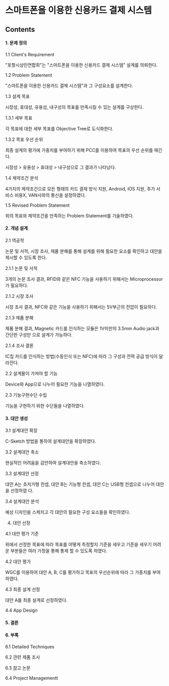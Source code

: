 # 스마트폰을 이용한 신용카드 결제 시스템

## Contents

#### 1. 문제 정의

  1.1 Client's Requirement

   "포항시상인연합회"는 "스마트폰을 이용한 신용카드 결제 시스템" 설계를 의뢰한다.

  1.2 Problem Statement

   "스마트폰을 이용한 신용카드 결제 시스템"과 그 구성요소를 설계한다.

  1.3 설계 목표

   시장성, 휴대성, 유용성, 내구성의 목표를 만족시킬 수 있는 설계를 구상한다.

  1.3.1 세부 목표

   각 목표에 대한 세부 목표를 Objective Tree로 도식화한다.

  1.3.2 목표 우선 순위

   최종 설계의 평가에 가중치를 부여하기 위해 PCC를 이용하여 목표의 우선 순위를 매긴다.

   시장성 > 유용성 > 휴대성 > 내구성으로 그 결과가 나타났다.

  1.4 제약조건 분석

   4가지의 제약조건으로 모든 형태의 카드 결제 방식 지원, Android, IOS 지원, 추가 서비스 비용X, VAN사와의 통신을 설정하였다.

  1.5 Revised Problem Statement

   위의 목표와 제약조건을 만족하는 Problem Statement를 기술하였다.

#### 2. 개념 설계

  2.1 역공학

   논문 및 서적, 시장 조사, 제품 분해를 통해 설계를 위해 필요한 요소를 확인하고 대안을 제시할 수 있도록 한다.

  2.1.1 논문 및 서적

   3개의 논문 조사 결과, RFID와 같은 NFC 기능을 사용하기 위해서는 Microprocessor가 필요하다.

  2.1.2 시장 조사

   시장 조사 결과, NFC와 같은 기능을 사용하기 위해서는 5V부근의 전압이 필요하다.

  2.1.3 제품 분해

   제품 분해 결과, Magnetic 카드를 인식하는 모듈은 1V미만의 3.5mm Audio jack과 간단한 구성만 으로 설계가 가능하다.

  2.1.4 조사 결론

   IC칩 카드를 인식하는 방법(수동인식 또는 NFC)에 따라 그 구성과 전력 공급 방식이 달라진다.

  2.2 설계물이 가져야 할 기능

   Device와 App으로 나누어 필요한 기능을 나열하였다.

  2.3 기눙구현수단 수립

   기능을 구현하기 위한 수단들을 나열하였다.

#### 3. 대안 생성

  3.1 설계대안 확장

  C-Sketch 방법을 통하여 설계대안을 확장하였다.

  3.2 설계대안 축소

  현실적인 어려움을 감안하여 설계대안을 축소하였다.

  3.3 설계대안 선정

  대안 A는 초저가형 컨셉, 대안 B는 기능형 컨셉, 대안 C는 USB형 컨셉으로 나누어 대안을 선정하였 다.

  3.4 설계대안 분석

  예상 디자인을 스케치고 각 대안의 필요한 구성 요소들을 확인하였다.

4. 대안 선정

  4.1 대안 평가 기준

  위에서 선정한 목표에 따라 목표를 어떻게 측정할지 기준을 세우고 기준을 세우기 어려운 부분들은 여러 가정을 통해 통제 할 수 있도록 하였다.

  4.2 대안 평가

  WGC를 이용하여 대안 A, B, C를 평가하고 목표의 우선순위에 따라 그 가중치를 부여하였다.

  4.3 최종 설계 선정

  대안 A를 최종 설계로 선정하였다.

  4.4 App Design

#### 5. 결론

#### 6. 부록

  6.1 Detailed Techniques
  
  6.2 관련 제품 조사
  
  6.3 참고 논문
  
  6.4 Project Managementt
